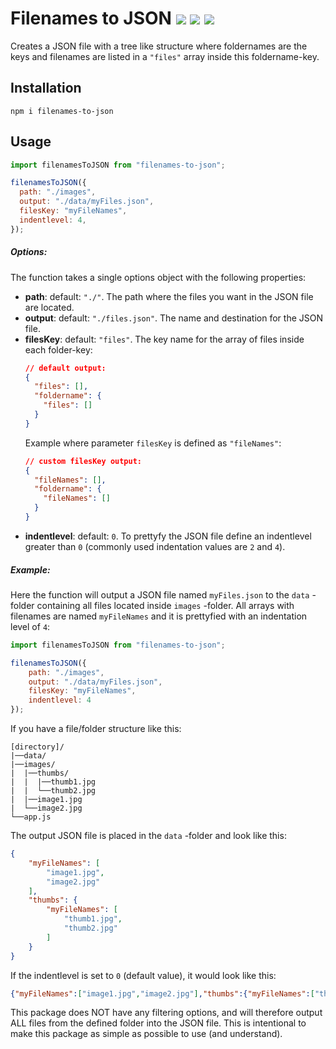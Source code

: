 # Filenames to JSON ![](https://img.shields.io/badge/Just-made-brightgreen) ![](https://img.shields.io/badge/badges-because-informational) ![](https://img.shields.io/badge/I-can-orange)

Creates a JSON file with a tree like structure where foldernames are the keys and filenames are listed in a `"files"` array inside this foldername-key.

## Installation

`npm i filenames-to-json`

## Usage

```javascript
import filenamesToJSON from "filenames-to-json";

filenamesToJSON({
  path: "./images",
  output: "./data/myFiles.json",
  filesKey: "myFileNames",
  indentlevel: 4,
});
```

##### Options:

The function takes a single options object with the following properties:

- **path**: default: `"./"`. The path where the files you want in the JSON file are located.
- **output**: default: `"./files.json"`. The name and destination for the JSON file.
- **filesKey**: default: `"files"`. The key name for the array of files inside each folder-key:
  ```json
  // default output:
  {
    "files": [],
    "foldername": {
      "files": []
    }
  }
  ```
  Example where parameter `filesKey` is defined as `"fileNames"`:
  ```json
  // custom filesKey output:
  {
    "fileNames": [],
    "foldername": {
      "fileNames": []
    }
  }
  ```
- **indentlevel**: default: `0`. To prettyfy the JSON file define an indentlevel greater than `0` (commonly used indentation values are `2` and `4`).

##### Example:

Here the function will output a JSON file named `myFiles.json` to the `data` -folder containing all files located inside `images` -folder. All arrays with filenames are named `myFileNames` and it is prettyfied with an indentation level of `4`:

```javascript
import filenamesToJSON from "filenames-to-json";

filenamesToJSON({
    path: "./images",
    output: "./data/myFiles.json",
    filesKey: "myFileNames",
    indentlevel: 4
});
```

If you have a file/folder structure like this:

```
[directory]/
|──data/
|──images/
|  |──thumbs/
|  |  |──thumb1.jpg
|  |  └──thumb2.jpg
|  |──image1.jpg
|  └──image2.jpg
└──app.js
```

The output JSON file is placed in the `data` -folder and look like this:

```json
{
    "myFileNames": [
        "image1.jpg",
        "image2.jpg"
    ],
    "thumbs": {
        "myFileNames": [
            "thumb1.jpg",
            "thumb2.jpg"
        ]
    }
}
```

If the indentlevel is set to `0` (default value), it would look like this:

```json
{"myFileNames":["image1.jpg","image2.jpg"],"thumbs":{"myFileNames":["thumb1.jpg","thumb2.jpg"]}}
```

This package does NOT have any filtering options, and will therefore output ALL files from the defined folder into the JSON file. This is intentional to make this package as simple as possible to use (and understand).
